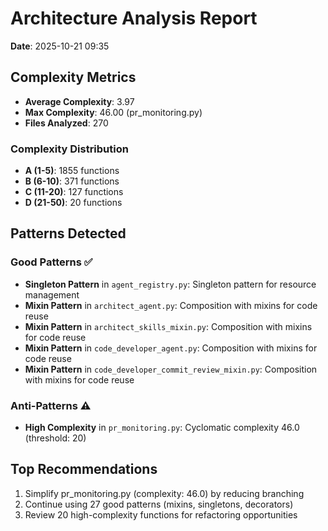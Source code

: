 # Architecture Analysis Report

**Date**: 2025-10-21 09:35

## Complexity Metrics

- **Average Complexity**: 3.97
- **Max Complexity**: 46.00 (pr_monitoring.py)
- **Files Analyzed**: 270

### Complexity Distribution

- **A (1-5)**: 1855 functions
- **B (6-10)**: 371 functions
- **C (11-20)**: 127 functions
- **D (21-50)**: 20 functions

## Patterns Detected

### Good Patterns ✅

- **Singleton Pattern** in `agent_registry.py`: Singleton pattern for resource management
- **Mixin Pattern** in `architect_agent.py`: Composition with mixins for code reuse
- **Mixin Pattern** in `architect_skills_mixin.py`: Composition with mixins for code reuse
- **Mixin Pattern** in `code_developer_agent.py`: Composition with mixins for code reuse
- **Mixin Pattern** in `code_developer_commit_review_mixin.py`: Composition with mixins for code reuse

### Anti-Patterns ⚠️

- **High Complexity** in `pr_monitoring.py`: Cyclomatic complexity 46.0 (threshold: 20)

## Top Recommendations

1. Simplify pr_monitoring.py (complexity: 46.0) by reducing branching
2. Continue using 27 good patterns (mixins, singletons, decorators)
3. Review 20 high-complexity functions for refactoring opportunities

